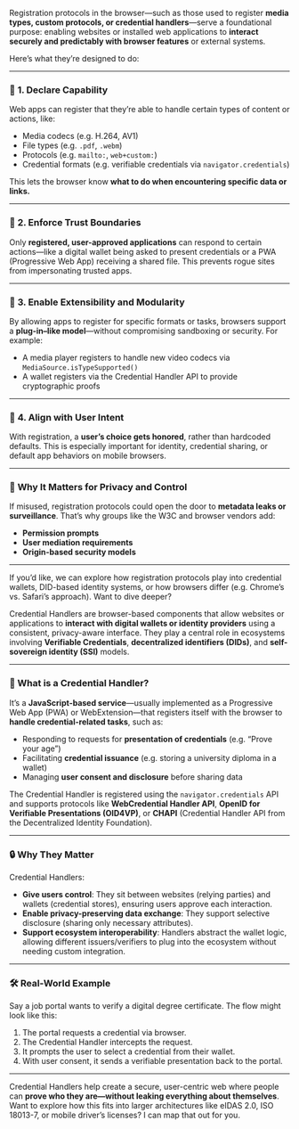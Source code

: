 Registration protocols in the browser—such as those used to register **media types, custom protocols, or credential handlers**—serve a foundational purpose: enabling websites or installed web applications to **interact securely and predictably with browser features** or external systems.

Here’s what they’re designed to do:

---

### 🛂 **1. Declare Capability**
Web apps can register that they’re able to handle certain types of content or actions, like:
- Media codecs (e.g. H.264, AV1)
- File types (e.g. `.pdf`, `.webm`)
- Protocols (e.g. `mailto:`, `web+custom:`)
- Credential formats (e.g. verifiable credentials via `navigator.credentials`)

This lets the browser know **what to do when encountering specific data or links.**

---

### 🔐 **2. Enforce Trust Boundaries**
Only **registered, user-approved applications** can respond to certain actions—like a digital wallet being asked to present credentials or a PWA (Progressive Web App) receiving a shared file. This prevents rogue sites from impersonating trusted apps.

---

### 🧩 **3. Enable Extensibility and Modularity**
By allowing apps to register for specific formats or tasks, browsers support a **plug-in–like model**—without compromising sandboxing or security. For example:
- A media player registers to handle new video codecs via `MediaSource.isTypeSupported()`
- A wallet registers via the Credential Handler API to provide cryptographic proofs

---

### 🧭 **4. Align with User Intent**
With registration, a **user’s choice gets honored**, rather than hardcoded defaults. This is especially important for identity, credential sharing, or default app behaviors on mobile browsers.

---

### 🧠 **Why It Matters for Privacy and Control**
If misused, registration protocols could open the door to **metadata leaks or surveillance**. That’s why groups like the W3C and browser vendors add:
- **Permission prompts**
- **User mediation requirements**
- **Origin-based security models**

---

If you’d like, we can explore how registration protocols play into credential wallets, DID-based identity systems, or how browsers differ (e.g. Chrome’s vs. Safari’s approach). Want to dive deeper?


Credential Handlers are browser-based components that allow websites or applications to **interact with digital wallets or identity providers** using a consistent, privacy-aware interface. They play a central role in ecosystems involving **Verifiable Credentials**, **decentralized identifiers (DIDs)**, and **self-sovereign identity (SSI)** models.

---

### 🧩 What is a Credential Handler?

It’s a **JavaScript-based service**—usually implemented as a Progressive Web App (PWA) or WebExtension—that registers itself with the browser to **handle credential-related tasks**, such as:

- Responding to requests for **presentation of credentials** (e.g. “Prove your age”)
- Facilitating **credential issuance** (e.g. storing a university diploma in a wallet)
- Managing **user consent and disclosure** before sharing data

The Credential Handler is registered using the `navigator.credentials` API and supports protocols like **WebCredential Handler API**, **OpenID for Verifiable Presentations (OID4VP)**, or **CHAPI** (Credential Handler API from the Decentralized Identity Foundation).

---

### 🔒 Why They Matter

Credential Handlers:

- **Give users control**: They sit between websites (relying parties) and wallets (credential stores), ensuring users approve each interaction.
- **Enable privacy-preserving data exchange**: They support selective disclosure (sharing only necessary attributes).
- **Support ecosystem interoperability**: Handlers abstract the wallet logic, allowing different issuers/verifiers to plug into the ecosystem without needing custom integration.

---

### 🛠️ Real-World Example

Say a job portal wants to verify a digital degree certificate. The flow might look like this:
1. The portal requests a credential via browser.
2. The Credential Handler intercepts the request.
3. It prompts the user to select a credential from their wallet.
4. With user consent, it sends a verifiable presentation back to the portal.

---

Credential Handlers help create a secure, user-centric web where people can **prove who they are—without leaking everything about themselves**. Want to explore how this fits into larger architectures like eIDAS 2.0, ISO 18013-7, or mobile driver’s licenses? I can map that out for you.
